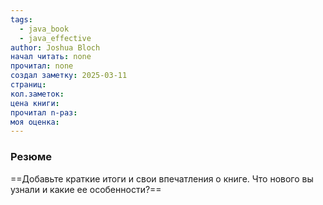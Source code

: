 ```yaml
---
tags:
  - java_book
  - java_effective
author: Joshua Bloch
начал читать: none
прочитал: none
создал заметку: 2025-03-11
страниц: 
кол.заметок: 
цена книги: 
прочитал n-раз: 
моя оценка:
---
```

### Резюме
==Добавьте краткие итоги и свои впечатления о книге. Что нового вы узнали и какие ее особенности?==
